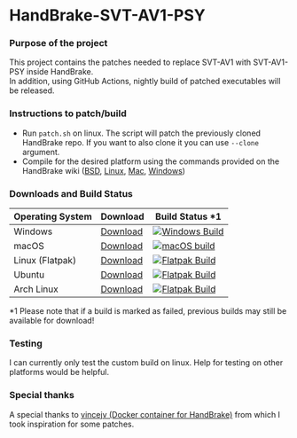 # HandBrake-SVT-AV1-PSY
### Purpose of the project
This project contains the patches needed to replace SVT-AV1 with SVT-AV1-PSY inside HandBrake.\
In addition, using GitHub Actions, nightly build of patched executables will be released.
### Instructions to patch/build
* Run ```patch.sh``` on linux. The script will patch the previously cloned HandBrake repo. If you want to also clone it you can use ```--clone``` argument.
* Compile for the desired platform using the commands provided on the HandBrake wiki ([BSD](https://handbrake.fr/docs/en/latest/developer/build-bsd.html), [Linux](https://handbrake.fr/docs/en/latest/developer/build-linux.html), [Mac](https://handbrake.fr/docs/en/latest/developer/build-mac.html), [Windows](https://handbrake.fr/docs/en/latest/developer/build-windows.html))
### Downloads and Build Status
| Operating System  | Download        | Build Status *1 |
| ----------------- | --------------- | ------------- |
| Windows           | [Download](https://github.com/kentooo/HandBrake-SVT-AV1-PSYEX/releases/tag/win_psyex_build) | [![Windows Build](https://github.com/kentooo/HandBrake-SVT-AV1-PSYEX/actions/workflows/nightly-win.yml/badge.svg)](https://github.com/kentooo/HandBrake-SVT-AV1-PSYEX/actions/workflows/nightly-win.yml)  |
| macOS             | [Download](https://github.com/kentooo/HandBrake-SVT-AV1-PSYEX/releases/tag/mac_psyex_build) | [![macOS build](https://github.com/kentooo/HandBrake-SVT-AV1-PSYEX/actions/workflows/nightly-mac.yml/badge.svg)](https://github.com/kentooo/HandBrake-SVT-AV1-PSYEX/actions/workflows/nightly-mac.yml)  |
| Linux (Flatpak)   | [Download](https://github.com/kentooo/HandBrake-SVT-AV1-PSYEX/releases/tag/flatpak_psyex_build) | [![Flatpak Build](https://github.com/kentooo/HandBrake-SVT-AV1-PSYEX/actions/workflows/nightly-flatpak.yml/badge.svg)](https://github.com/kentooo/HandBrake-SVT-AV1-PSYEX/actions/workflows/nightly-flatpak.yml) |
| Ubuntu            | [Download](https://github.com/kentooo/HandBrake-SVT-AV1-PSYEX/releases/tag/ubuntu_psyex_build) | [![Flatpak Build](https://github.com/kentooo/HandBrake-SVT-AV1-PSYEX/actions/workflows/nightly-ubuntu.yml/badge.svg)](https://github.com/kentooo/HandBrake-SVT-AV1-PSYEX/actions/workflows/nightly-ubuntu.yml) |
| Arch Linux        | [Download](https://github.com/kentooo/HandBrake-SVT-AV1-PSYEX/releases/tag/archlinux_psyex_build) | [![Flatpak Build](https://github.com/kentooo/HandBrake-SVT-AV1-PSYEX/actions/workflows/nightly-arch.yml/badge.svg)](https://github.com/kentooo/HandBrake-SVT-AV1-PSYEX/actions/workflows/nightly-arch.yml) |

*1 Please note that if a build is marked as failed, previous builds may still be available for download!
### Testing
I can currently only test the custom build on linux. Help for testing on other platforms would be helpful.
### Special thanks
A special thanks to [vincejv (Docker container for HandBrake)](https://github.com/vincejv/docker-handbrake) from which I took inspiration for some patches.

